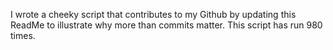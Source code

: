 I wrote a cheeky script that contributes to my Github by updating this ReadMe to illustrate why more than commits matter. This script has run 980 times.